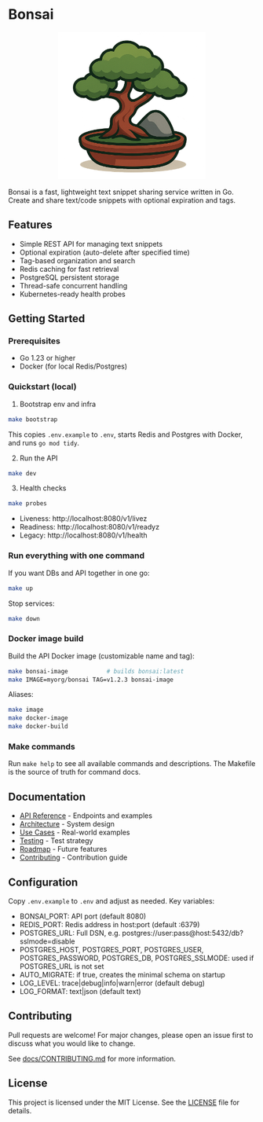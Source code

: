 # Bonsai

<p align="center">
  <img src="img/bonsai.png" alt="Bonsai logo" width="300"/>
</p>

Bonsai is a fast, lightweight text snippet sharing service written in Go. Create and share text/code snippets with optional expiration and tags.

## Features
- Simple REST API for managing text snippets
- Optional expiration (auto-delete after specified time)
- Tag-based organization and search
- Redis caching for fast retrieval
- PostgreSQL persistent storage
- Thread-safe concurrent handling
- Kubernetes-ready health probes

## Getting Started

### Prerequisites
- Go 1.23 or higher
- Docker (for local Redis/Postgres)

### Quickstart (local)
1. Bootstrap env and infra
  ```sh
  make bootstrap
  ```
  This copies `.env.example` to `.env`, starts Redis and Postgres with Docker, and runs `go mod tidy`.

2. Run the API
  ```sh
  make dev
  ```

3. Health checks
  ```sh
  make probes
  ```
  - Liveness: http://localhost:8080/v1/livez
  - Readiness: http://localhost:8080/v1/readyz
  - Legacy: http://localhost:8080/v1/health

### Run everything with one command

If you want DBs and API together in one go:

```sh
make up
```

Stop services:

```sh
make down
```

### Docker image build

Build the API Docker image (customizable name and tag):

```sh
make bonsai-image           # builds bonsai:latest
make IMAGE=myorg/bonsai TAG=v1.2.3 bonsai-image
```

Aliases:

```sh
make image
make docker-image
make docker-build
```

### Make commands

Run `make help` to see all available commands and descriptions. The Makefile is the source of truth for command docs.

## Documentation
- [API Reference](docs/API.md) - Endpoints and examples
- [Architecture](docs/ARCHITECTURE.md) - System design
- [Use Cases](docs/USE_CASES.md) - Real-world examples
- [Testing](docs/TESTING.md) - Test strategy
- [Roadmap](docs/ROADMAP.md) - Future features
- [Contributing](docs/CONTRIBUTING.md) - Contribution guide

## Configuration

Copy `.env.example` to `.env` and adjust as needed. Key variables:

- BONSAI_PORT: API port (default 8080)
- REDIS_PORT: Redis address in host:port (default :6379)
- POSTGRES_URL: Full DSN, e.g. postgres://user:pass@host:5432/db?sslmode=disable
- POSTGRES_HOST, POSTGRES_PORT, POSTGRES_USER, POSTGRES_PASSWORD, POSTGRES_DB, POSTGRES_SSLMODE: used if POSTGRES_URL is not set
- AUTO_MIGRATE: if true, creates the minimal schema on startup
- LOG_LEVEL: trace|debug|info|warn|error (default debug)
- LOG_FORMAT: text|json (default text)

## Contributing
Pull requests are welcome! For major changes, please open an issue first to discuss what you would like to change.

See [docs/CONTRIBUTING.md](docs/CONTRIBUTING.md) for more information.

## License
This project is licensed under the MIT License. See the [LICENSE](LICENSE) file for details.